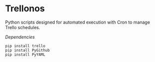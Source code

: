 Trellonos
=========

Python scripts designed for automated execution with Cron to manage Trello schedules.

*Dependencies*

```
pip install trello
pip install PyGithub
pip install PyYAML
```
